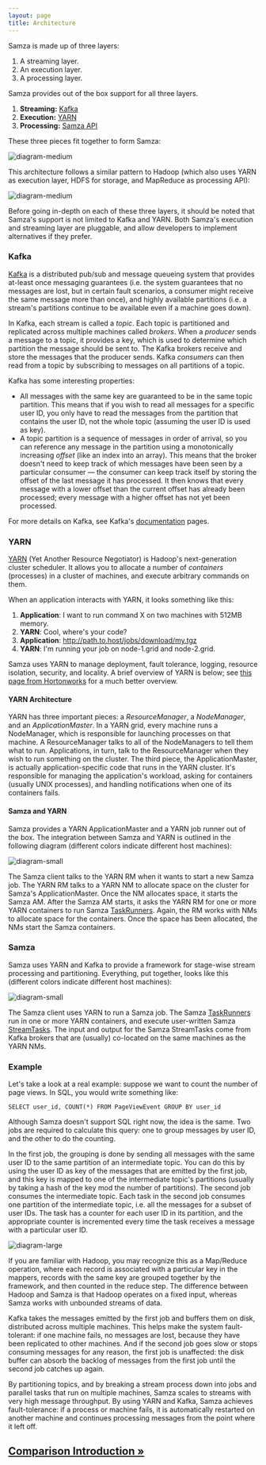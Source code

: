 ```yaml
---
layout: page
title: Architecture
---
```


Samza is made up of three layers:

1. A streaming layer.
2. An execution layer.
3. A processing layer.

Samza provides out of the box support for all three layers.

1. **Streaming:** [Kafka](http://kafka.apache.org/)
2. **Execution:** [YARN](http://hadoop.apache.org/docs/current/hadoop-yarn/hadoop-yarn-site/YARN.html)
3. **Processing:** [Samza API](../api/overview.html)

These three pieces fit together to form Samza:

![diagram-medium](/img/0.7.0/learn/documentation/introduction/samza-ecosystem.png)

This architecture follows a similar pattern to Hadoop (which also uses YARN as execution layer, HDFS for storage, and MapReduce as processing API):

![diagram-medium](/img/0.7.0/learn/documentation/introduction/samza-hadoop.png)

Before going in-depth on each of these three layers, it should be noted that Samza's support is not limited to Kafka and YARN. Both Samza's execution and streaming layer are pluggable, and allow developers to implement alternatives if they prefer.

### Kafka

[Kafka](http://kafka.apache.org/) is a distributed pub/sub and message queueing system that provides at-least once messaging guarantees (i.e. the system guarantees that no messages are lost, but in certain fault scenarios, a consumer might receive the same message more than once), and highly available partitions (i.e. a stream's partitions continue to be available even if a machine goes down).

In Kafka, each stream is called a *topic*. Each topic is partitioned and replicated across multiple machines called *brokers*. When a *producer* sends a message to a topic, it provides a key, which is used to determine which partition the message should be sent to. The Kafka brokers receive and store the messages that the producer sends. Kafka *consumers* can then read from a topic by subscribing to messages on all partitions of a topic.

Kafka has some interesting properties: 

* All messages with the same key are guaranteed to be in the same topic partition. This means that if you wish to read all messages for a specific user ID, you only have to read the messages from the partition that contains the user ID, not the whole topic (assuming the user ID is used as key).
* A topic partition is a sequence of messages in order of arrival, so you can reference any message in the partition using a monotonically increasing *offset* (like an index into an array). This means that the broker doesn't need to keep track of which messages have been seen by a particular consumer &mdash; the consumer can keep track itself by storing the offset of the last message it has processed. It then knows that every message with a lower offset than the current offset has already been processed; every message with a higher offset has not yet been processed.

For more details on Kafka, see Kafka's [documentation](http://kafka.apache.org/documentation.html) pages.

### YARN

[YARN](http://hadoop.apache.org/docs/current/hadoop-yarn/hadoop-yarn-site/YARN.html) (Yet Another Resource Negotiator) is Hadoop's next-generation cluster scheduler. It allows you to allocate a number of *containers* (processes) in a cluster of machines, and execute arbitrary commands on them.

When an application interacts with YARN, it looks something like this:

1. **Application**: I want to run command X on two machines with 512MB memory.
2. **YARN**: Cool, where's your code?
3. **Application**: http://path.to.host/jobs/download/my.tgz
4. **YARN**: I'm running your job on node-1.grid and node-2.grid.

Samza uses YARN to manage deployment, fault tolerance, logging, resource isolation, security, and locality. A brief overview of YARN is below; see [this page from Hortonworks](http://hortonworks.com/blog/apache-hadoop-yarn-background-and-an-overview/) for a much better overview.

#### YARN Architecture

YARN has three important pieces: a *ResourceManager*, a *NodeManager*, and an *ApplicationMaster*. In a YARN grid, every machine runs a NodeManager, which is responsible for launching processes on that machine. A ResourceManager talks to all of the NodeManagers to tell them what to run. Applications, in turn, talk to the ResourceManager when they wish to run something on the cluster. The third piece, the ApplicationMaster, is actually application-specific code that runs in the YARN cluster. It's responsible for managing the application's workload, asking for containers (usually UNIX processes), and handling notifications when one of its containers fails.

#### Samza and YARN

Samza provides a YARN ApplicationMaster and a YARN job runner out of the box. The integration between Samza and YARN is outlined in the following diagram (different colors indicate different host machines):

![diagram-small](/img/0.7.0/learn/documentation/introduction/samza-yarn-integration.png)

The Samza client talks to the YARN RM when it wants to start a new Samza job. The YARN RM talks to a YARN NM to allocate space on the cluster for Samza's ApplicationMaster. Once the NM allocates space, it starts the Samza AM. After the Samza AM starts, it asks the YARN RM for one or more YARN containers to run Samza [TaskRunners](../container/task-runner.html). Again, the RM works with NMs to allocate space for the containers. Once the space has been allocated, the NMs start the Samza containers.

### Samza

Samza uses YARN and Kafka to provide a framework for stage-wise stream processing and partitioning. Everything, put together, looks like this (different colors indicate different host machines):

![diagram-small](/img/0.7.0/learn/documentation/introduction/samza-yarn-kafka-integration.png)

The Samza client uses YARN to run a Samza job. The Samza [TaskRunners](../container/task-runner.html) run in one or more YARN containers, and execute user-written Samza [StreamTasks](../api/overview.html). The input and output for the Samza StreamTasks come from Kafka brokers that are (usually) co-located on the same machines as the YARN NMs.

### Example

Let's take a look at a real example: suppose we want to count the number of page views. In SQL, you would write something like:

    SELECT user_id, COUNT(*) FROM PageViewEvent GROUP BY user_id

Although Samza doesn't support SQL right now, the idea is the same. Two jobs are required to calculate this query: one to group messages by user ID, and the other to do the counting.

In the first job, the grouping is done by sending all messages with the same user ID to the same partition of an intermediate topic. You can do this by using the user ID as key of the messages that are emitted by the first job, and this key is mapped to one of the intermediate topic's partitions (usually by taking a hash of the key mod the number of partitions). The second job consumes the intermediate topic. Each task in the second job consumes one partition of the intermediate topic, i.e. all the messages for a subset of user IDs. The task has a counter for each user ID in its partition, and the appropriate counter is incremented every time the task receives a message with a particular user ID.

![diagram-large](/img/0.7.0/learn/documentation/introduction/group-by-example.png)

If you are familiar with Hadoop, you may recognize this as a Map/Reduce operation, where each record is associated with a particular key in the mappers, records with the same key are grouped together by the framework, and then counted in the reduce step. The difference between Hadoop and Samza is that Hadoop operates on a fixed input, whereas Samza works with unbounded streams of data.

Kafka takes the messages emitted by the first job and buffers them on disk, distributed across multiple machines. This helps make the system fault-tolerant: if one machine fails, no messages are lost, because they have been replicated to other machines. And if the second job goes slow or stops consuming messages for any reason, the first job is unaffected: the disk buffer can absorb the backlog of messages from the first job until the second job catches up again.

By partitioning topics, and by breaking a stream process down into jobs and parallel tasks that run on multiple machines, Samza scales to streams with very high message throughput. By using YARN and Kafka, Samza achieves fault-tolerance: if a process or machine fails, it is automatically restarted on another machine and continues processing messages from the point where it left off.

## [Comparison Introduction &raquo;](../comparisons/introduction.html)
